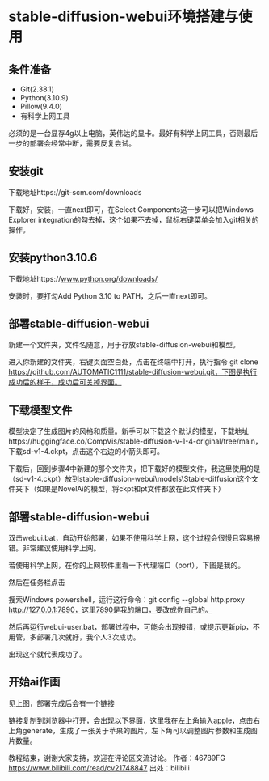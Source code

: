 # stable-diffusion-webui环境搭建与使用

## 条件准备

* Git(2.38.1)
* Python(3.10.9)
* Pillow(9.4.0)
* 有科学上网工具

必须的是一台显存4g以上电脑，英伟达的显卡。最好有科学上网工具，否则最后一步的部署会经常中断，需要反复尝试。

## 安装git

下载地址https://git-scm.com/downloads

下载好，安装，一直next即可，在Select Components这一步可以把Windows Explorer integration的勾去掉，这个如果不去掉，鼠标右键菜单会加入git相关的操作。

## 安装python3.10.6

下载地址https://www.python.org/downloads/

安装时，要打勾Add Python 3.10 to PATH，之后一直next即可。

## 部署stable-diffusion-webui

新建一个文件夹，文件名随意，用于存放stable-diffusion-webui和模型。

进入你新建的文件夹，右键页面空白处，点击在终端中打开，执行指令 git clone https://github.com/AUTOMATIC1111/stable-diffusion-webui.git，下图是执行成功后的样子，成功后可关掉界面。


## 下载模型文件

模型决定了生成图片的风格和质量。新手可以下载这个默认的模型，下载地址https://huggingface.co/CompVis/stable-diffusion-v-1-4-original/tree/main，下载sd-v1-4.ckpt，点击这个右边的小箭头即可。

下载后，回到步骤4中新建的那个文件夹，把下载好的模型文件，我这里使用的是（sd-v1-4.ckpt）放到stable-diffusion-webui\models\Stable-diffusion这个文件夹下（如果是NovelAi的模型，将ckpt和pt文件都放在此文件夹下）

## 部署stable-diffusion-webui

双击webui.bat，自动开始部署，如果不使用科学上网，这个过程会很慢且容易报错。非常建议使用科学上网。

若使用科学上网，在你的上网软件里看一下代理端口（port），下图是我的。


然后在任务栏点击


搜索Windows powershell，运行这行命令：git config --global http.proxy http://127.0.0.1:7890，这里7890是我的端口，要改成你自己的。

然后再运行webui-user.bat，部署过程中，可能会出现报错，或提示更新pip，不用管，多部署几次就好，我个人3次成功。


出现这个就代表成功了。

## 开始ai作画

见上图，部署完成后会有一个链接


链接复制到浏览器中打开，会出现以下界面，这里我在左上角输入apple，点击右上角generate，生成了一张关于苹果的图片。左下角可以调整图片参数和生成图片数量。


教程结束，谢谢大家支持，欢迎在评论区交流讨论。 作者：46789FG https://www.bilibili.com/read/cv21748847 出处：bilibili